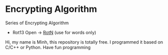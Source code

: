 # Encrypting Algorithm
Series of Encrypting Algorithm

- Rot13 Open -> <a href="https://github.com/MyokiCrystal/Encrypting-Algorithm/blob/master/RotN.cpp">RotN</a> (use for words only)


Hi, my name is Minh, this repository is totally free. I programmed it based on C/C++ or Python. Have fun programming
